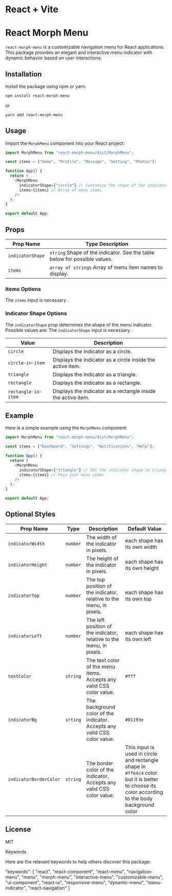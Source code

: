 # React + Vite

# React Morph Menu

`react-morph-menu` is a customizable navigation menu for React applications. This package provides an elegant and interactive menu indicator with dynamic behavior based on user interactions.

## Installation

Install the package using npm or yarn:

```bash
npm install react-morph-menu
```

or

```bash
yarn add react-morph-menu
```

## Usage

Import the `MorphMenu` component into your React project:

```javascript
import MorphMenu from "react-morph-menu/dist/MorphMenu";

const items = ["Home", "Profile", "Message", "Setting", "Photos"];

function App() {
  return (
    <MorphMenu
      indicatorShape={"circle"} // Customize the shape of the indicator
      items={items} // Array of menu items
    />
  );
}

export default App;
```

## Props

| Prop Name        | Type Description                                                          |
| ---------------- | ------------------------------------------------------------------------- |
| `indicatorShape` | `string` Shape of the indicator. See the table below for possible values. |
| `items`          | `array of strings` Array of menu item names to display.                   |

### Items Options

The `items` input is necessary .

### Indicator Shape Options

The `indicatorShape` prop determines the shape of the menu indicator. Possible values are:
The `indicatorShape` input is necessary .

| Value               | Description                                                   |
| ------------------- | ------------------------------------------------------------- |
| `circle`            | Displays the indicator as a circle.                           |
| `circle-in-item`    | Displays the indicator as a circle inside the active item.    |
| `triangle`          | Displays the indicator as a triangle.                         |
| `rectangle`         | Displays the indicator as a rectangle.                        |
| `rectangle-in-item` | Displays the indicator as a rectangle inside the active item. |

## Example

Here is a simple example using the `MorphMenu` component:

```javascript
import MorphMenu from "react-morph-menu/dist/MorphMenu";

const items = ["Dashboard", "Settings", "Notifications", "Help"];

function App() {
  return (
    <MorphMenu
      indicatorShape={"triangle"} // Set the indicator shape to triangle
      items={items} // Pass your menu items
    />
  );
}

export default App;
```

## Optional Styles

| Prop Name              | Type     | Description                                                               | Default Value                                                                                                                                   |
| ---------------------- | -------- | ------------------------------------------------------------------------- | ----------------------------------------------------------------------------------------------------------------------------------------------- |
| `indicatorWidth`       | `number` | The width of the indicator in pixels.                                     | each shape has its own width                                                                                                                    |
| `indicatorHeight`      | `number` | The height of the indicator in pixels.                                    | each shape has its own height                                                                                                                    |
| `indicatorTop`         | `number` | The top position of the indicator, relative to the menu, in pixels.       | each shape has its own top                                                                                                                    |
| `indicatorLeft`        | `number` | The left position of the indicator, relative to the menu, in pixels.      | each shape has its own left                                                                                                                    |
| `textColor`            | `string` | The text color of the menu items. Accepts any valid CSS color value.      | `#fff`                                                                                                                                          |
| `indicatorBg`          | `srting` | The background color of the indicator. Accepts any valid CSS color value. | `#01193e`                                                                                                                                       |
| `indicatorBorderColor` | `string` | The border color of the indicator. Accepts any valid CSS color value.     | This input is used in circle and rectangle shape in `#ffe4c4` color but it is better to choose its color according to the body background color |


## License

MIT

Keywords

Here are the relevant keywords to help others discover this package:

"keywords": [
  "react",
  "react-component",
  "react-menu",
  "navigation-menu",
  "menu",
  "morph-menu",
  "interactive-menu",
  "customizable-menu",
  "ui-component",
  "react-ui",
  "responsive-menu",
  "dynamic-menu",
  "menu-indicator",
  "react-navigation"
]

